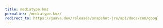 ```yaml
---
title: mediatype.kmz
permalink: /mediatype.kmz/
redirect_to: https://guava.dev/releases/snapshot-jre/api/docs/com/google/common/net/MediaType.html#KMZ
---
```

